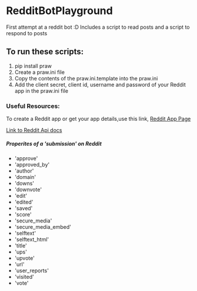 # RedditBotPlayground

First attempt at a reddit bot :D 
Includes a script to read posts and a script to respond to posts

## To run these scripts:

1. pip install praw
2. Create a praw.ini file
3. Copy the contents of the praw.ini.template into the praw.ini
4. Add the client secret, client id, username and password of your Reddit app in the praw.ini file

### Useful Resources: 

To create a Reddit app or get your app details,use this link, [Reddit App Page](https://www.reddit.com/prefs/apps/)

[Link to Reddit Api docs](https://www.reddit.com/dev/api/)

##### Properites of a 'submission' on Reddit  
- 'approve'
- 'approved_by'
- 'author' 
- 'domain'
- 'downs'
- 'downvote'
- 'edit'
- 'edited'
- 'saved'
- 'score'
- 'secure_media'
- 'secure_media_embed'
- 'selftext'
- 'selftext_html'
- 'title'
- 'ups'
- 'upvote'
- 'url'
- 'user_reports'
- 'visited'
- 'vote'

